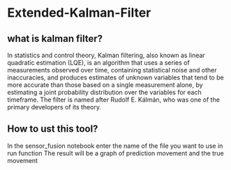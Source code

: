 # Extended-Kalman-Filter

## what is kalman filter?

In statistics and control theory, Kalman filtering, also known as linear quadratic estimation (LQE), is an algorithm that uses a series of measurements
observed over time, containing statistical noise and other inaccuracies, and produces estimates of unknown variables that tend to be more accurate than
those based on a single measurement alone, by estimating a joint probability distribution over the variables for each timeframe. The filter is named after
Rudolf E. Kálmán, who was one of the primary developers of its theory.

## How to ust this tool?

In the sensor_fusion notebook enter the name of the file you want to use in run function
The result will be a graph of prediction movement and the true movement 
